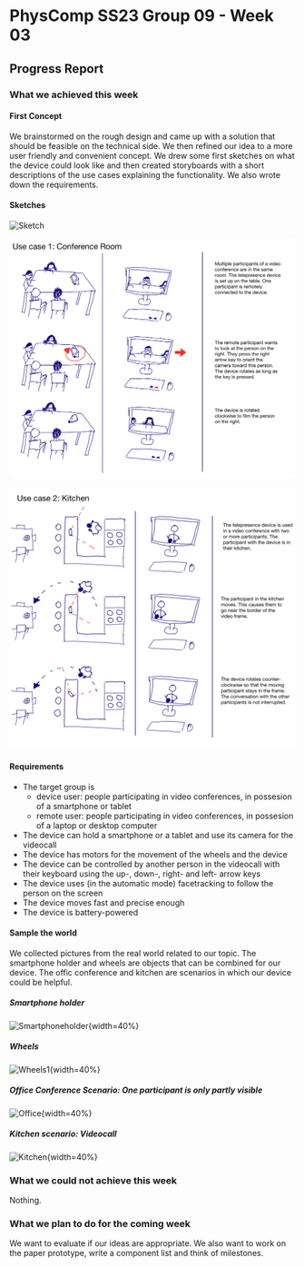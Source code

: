 # PhysComp SS23 Group 09 - Week 03

## Progress Report

### What we achieved this week

#### First Concept

We brainstormed on the rough design and came up with a solution that should be feasible on the technical side. We then refined our idea to a more user friendly and convenient concept. We drew some first sketches on what the device could look like and then created storyboards with a short descriptions of the use cases explaining the functionality. We also wrote down the requirements.

#### Sketches

![Sketch](Figures/sketch.png)

![Storyboard1](Figures/storyboard1.png)

![Storyboard2](Figures/storyboard2.png)


#### Requirements

- The target group is
    - device user: people participating in video conferences, in possesion of a smartphone or tablet
    - remote user: people participating in video conferences, in possesion of a laptop or desktop computer
- The device can hold a smartphone or a tablet and use its camera for the videocall
- The device has motors for the movement of the wheels and the device
- The device can be controlled by another person in the videocall with their keyboard using the up-, down-, right- and left- arrow keys
- The device uses (in the automatic mode) facetracking to follow the person on the screen 
- The device moves fast and precise enough
- The device is battery-powered



#### Sample the world
We collected pictures from the real world related to our topic. The smartphone holder and wheels are objects that can be combined for our device. The offic conference and kitchen are scenarios in which our device could be helpful.

##### Smartphone holder

![Smartphoneholder](Figures/holder.jpg){width=40%}

##### Wheels

![Wheels1](Figures/wheels.jpg){width=40%}


##### Office Conference Scenario: One participant is only partly visible

![Office](Figures/office.jpg){width=40%}

##### Kitchen scenario: Videocall

![Kitchen](Figures/kitchen.jpg){width=40%}




### What we could not achieve this week

Nothing. 

### What we plan to do for the coming week

We want to evaluate if our ideas are appropriate. We also want to work on the paper prototype, write a component list and think of milestones. 
